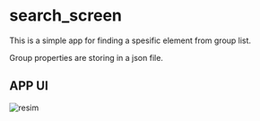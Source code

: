 # search_screen

This is a simple app for finding a spesific element from group list.

Group properties are storing in a json file.

## APP UI
![resim](https://user-images.githubusercontent.com/56155975/117700397-9ff5d680-b1ce-11eb-9371-4eec8faf156d.png)

